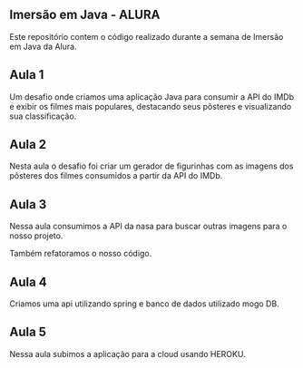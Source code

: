 ## Imersão em Java - ALURA

Este repositório contem o código realizado durante a semana de Imersão em Java da Alura. 

## Aula 1

Um desafio onde criamos uma aplicação Java para consumir a API do IMDb e exibir os filmes mais populares, destacando seus pôsteres e visualizando sua classificação.    

## Aula 2

Nesta aula o desafio foi criar um gerador de figurinhas com as imagens dos pôsteres dos filmes consumidos a partir da API do IMDb.

## Aula 3

Nessa aula consumimos a API da nasa para buscar outras imagens para o nosso projeto.

Também refatoramos o nosso código.

## Aula 4
Criamos uma api utilizando spring e banco de dados utilizado mogo DB.

## Aula 5
Nessa aula subimos a aplicação para a cloud usando HEROKU.
